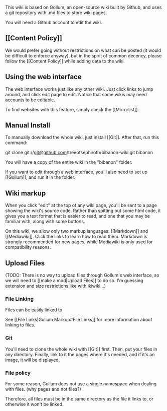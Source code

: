 This wiki is based on Gollum, an open-source wiki built by Github, and uses a git repository with .md files to store wiki pages.

You will need a Github account to edit the wiki.

## [[Content Policy]]

We would prefer going without restrictions on what can be posted (it would be difficult to enforce anyway), but in the spirit of common decency, please follow the [[Content Policy]] while adding data to the wiki.

## Using the web interface

The web interface works just like any other wiki. Just click links to jump around, and click edit page to edit. Notice that some wikis may need accounts to be editable.

To find websites with this feature, simply check the [[Mirrorlist]].

## Manual Install

To manually download the whole wiki, just install [[Git]]. After that, run this command:

  git clone git://git@github.com/treeofsephiroth/bibanon-wiki.git bibanon

You will have a copy of the entire wiki in the "bibanon" folder.

If you want to edit through a web interface, you'll also need to set up [[Gollum]], and run it in the folder.

## Wiki markup

When you click "edit" at the top of any wiki page, you'll be sent to a page showing the wiki's source code. Rather than spitting out some html code, it gives you a text format that is easier to read, and one that you may be familiar with, along with some buttons.

On this wiki, we allow only two markup languages: [[Markdown]] and [[Mediawiki]]. Click the links to learn how to read them. Markdown is strongly recommended for new pages, while Mediawiki is only used for compatibility reasons.

## Upload Files

(TODO: There is no way to upload files through Gollum's web interface, so we will need to [[make a mod|Upload Files]] to do so. I'm guessing extension and size restrictions like with ikiwiki...)

### File Linking

Files can be easily linked to 

See [[File Links|Gollum Markup#File Links]] for more information about linking to files.

### Git

You'll need to clone the whole wiki with [[Git]] first. Then, put your files in any directory. Finally, link to it the pages where it's needed, and if it's an image, it will be displayed.

### File policy

For some reason, Gollum does not use a single namespace when dealing with files. (why pages and not files?) 

Therefore, all files must be in the same directory as the file it links to, or otherwise it won't be linked.